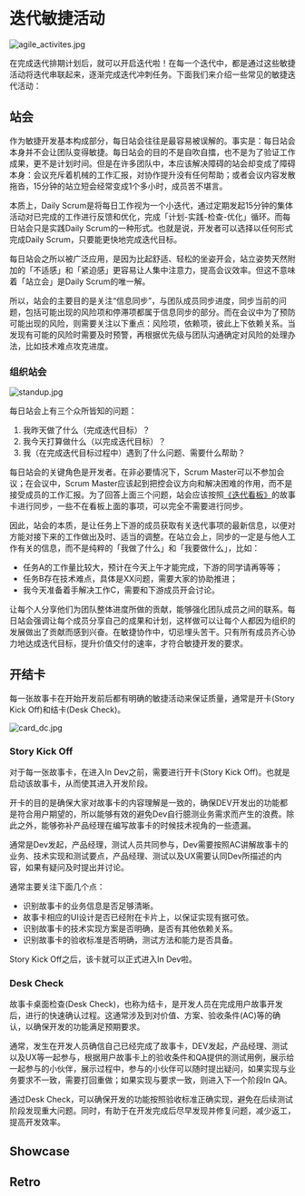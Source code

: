 # 迭代敏捷活动

![agile_activites.jpg](https://s1.locimg.com/2024/10/02/46516e6473ef0.jpg)

在完成迭代排期计划后，就可以开启迭代啦！在每一个迭代中，都是通过这些敏捷活动将迭代串联起来，逐渐完成迭代冲刺任务。下面我们来介绍一些常见的敏捷迭代活动：

## 站会

作为敏捷开发基本构成部分，每日站会往往是最容易被误解的。事实是：每日站会本身并不会让团队变得敏捷。每日站会的目的不是自吹自擂，也不是为了验证工作成果，更不是计划时间。但是在许多团队中，本应该解决障碍的站会却变成了障碍本身：会议充斥着机械的工作汇报，对协作提升没有任何帮助；或者会议内容发散拖沓，15分钟的站立短会经常变成1个多小时，成员苦不堪言。

本质上，Daily Scrum是将每日工作视为一个小迭代，通过定期发起15分钟的集体活动对已完成的工作进行反馈和优化，完成「计划-实践-检查-优化」循环。而每日站会只是实践Daily Scrum的一种形式。也就是说，开发者可以选择以任何形式完成Daily Scrum，只要能更快地完成迭代目标。

每日站会之所以被广泛应用，是因为比起舒适、轻松的坐姿开会，站立姿势天然附加的「不适感」和「紧迫感」更容易让人集中注意力，提高会议效率。但这不意味着「站立会」是Daily Scrum的唯一解。

所以，站会的主要目的是关注“信息同步”，与团队成员同步进度，同步当前的问题，包括可能出现的风险项和停滞项都属于信息同步的部分。而在会议中为了预防可能出现的风险，则需要关注以下重点：风险项，依赖项，彼此上下依赖关系。当发现有可能的风险时需要及时预警，再根据优先级与团队沟通确定对风险的处理办法，比如技术难点攻克进度。

### 组织站会

![standup.jpg](https://s1.locimg.com/2024/10/02/eb6bd540ebadd.jpg)

每日站会上有三个众所皆知的问题：
1. 我昨天做了什么（完成迭代目标）？
2. 我今天打算做什么（以完成迭代目标）？
3. 我（在完成迭代目标过程中）遇到了什么问题、需要什么帮助？

每日站会的关键角色是开发者。在非必要情况下，Scrum Master可以不参加会议；在会议中，Scrum Master应该起到把控会议方向和解决困难的作用，而不是接受成员的工作汇报。为了回答上面三个问题，站会应该按照[《迭代看板》](https://jade-hub.com/articles?articleId=4.2)的故事卡进行同步，一些不在看板上面的事项，可以完全不需要进行同步。

因此，站会的本质，是让任务上下游的成员获取有关迭代事项的最新信息，以便对方能对接下来的工作做出及时、适当的调整。在站立会上，同步的一定是与他人工作有关的信息，而不是纯粹的「我做了什么」和「我要做什么」，比如：
* 任务A的工作量比较大，预计在今天上午才能完成，下游的同学请再等等；
* 任务B存在技术难点，具体是XX问题，需要大家的协助推进；
* 我今天准备着手解决工作C，需要和下游成员开会讨论。

让每个人分享他们为团队整体进度所做的贡献，能够强化团队成员之间的联系。每日站会强调让每个成员分享自己的成果和计划，这样做可以让每个人都因为组织的发展做出了贡献而感到兴奋。在敏捷协作中，切忌埋头苦干。只有所有成员齐心协力地达成迭代目标，提升价值交付的速率，才符合敏捷开发的要求。

## 开结卡

每一张故事卡在开始开发前后都有明确的敏捷活动来保证质量，通常是开卡(Story Kick Off)和结卡(Desk Check)。

![card_dc.jpg](https://s1.locimg.com/2024/10/02/b3a966fe68b85.jpg)

### Story Kick Off
对于每一张故事卡，在进入In Dev之前，需要进行开卡(Story Kick Off)。也就是启动该故事卡，从而使其进入开发阶段。

开卡的目的是确保大家对故事卡的内容理解是一致的，确保DEV开发出的功能都是符合用户期望的，所以能够有效的避免Dev自行臆测业务需求而产生的浪费。除此之外，能够弥补产品经理在编写故事卡的时候技术视角的一些遗漏。

通常是Dev发起，产品经理，测试人员共同参与，Dev需要按照AC讲解故事卡的业务、技术实现和测试要点，产品经理、测试以及UX需要认同Dev所描述的内容，如果有疑问及时提出并讨论。 

通常主要关注下面几个点：
* 识别故事卡的业务信息是否足够清晰。
* 故事卡相应的UI设计是否已经附在卡片上，以保证实现有据可依。
* 识别故事卡的技术实现方案是否明确，是否有其他依赖关系。
* 识别故事卡的验收标准是否明确，测试方法和能力是否具备。

Story Kick Off之后，该卡就可以正式进入In Dev啦。

### Desk Check

故事卡桌面检查(Desk Check)，也称为结卡，是开发人员在完成用户故事开发后，进行的快速确认过程。这通常涉及到对价值、方案、验收条件(AC)等的确认，以确保开发的功能满足预期要求。

通常，发生在开发人员确信自己已经完成了故事卡，DEV发起，产品经理、测试以及UX等一起参与，根据用户故事卡上的验收条件和QA提供的测试用例，展示给一起参与的小伙伴，展示过程中，参与的小伙伴可以随时提出疑问，如果实现与业务要求不一致，需要打回重做；如果实现与要求一致，则进入下一个阶段In QA。

通过Desk Check，可以确保开发的功能按照验收标准正确实现，避免在后续测试阶段发现重大问题。同时，有助于在开发完成后尽早发现并修复问题，减少返工，提高开发效率。

## Showcase

## Retro